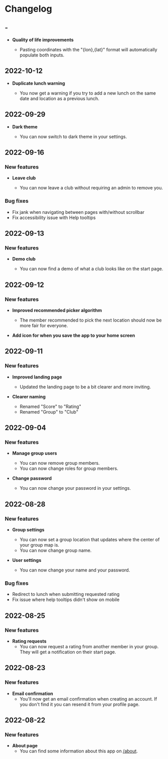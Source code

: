 # Changelog

## -

- **Quality of life improvements**

  - Pasting coordinates with the "{lon},{lat}" format will automatically populate both inputs.

## 2022-10-12

- **Duplicate lunch warning**

  - You now get a warning if you try to add a new lunch on the same date and location as a previous lunch.

## 2022-09-29

- **Dark theme**

  - You can now switch to dark theme in your settings.

## 2022-09-16

### New features

- **Leave club**

  - You can now leave a club without requiring an admin to remove you.

### Bug fixes

- Fix jank when navigating between pages with/without scrollbar
- Fix accessibility issue with Help tooltips

## 2022-09-13

### New features

- **Demo club**

  - You can now find a demo of what a club looks like on the start page.

## 2022-09-12

### New features

- **Improved recommended picker algorithm**

  - The member recommended to pick the next location should now be more fair for everyone.

- **Add icon for when you save the app to your home screen**

## 2022-09-11

### New features

- **Improved landing page**

  - Updated the landing page to be a bit clearer and more inviting.

- **Clearer naming**

  - Renamed "Score" to "Rating"
  - Renamed "Group" to "Club"

## 2022-09-04

### New features

- **Manage group users**

  - You can now remove group members.
  - You can now change roles for group members.

- **Change password**

  - You can now change your password in your settings.

## 2022-08-28

### New features

- **Group settings**

  - You can now set a group location that updates where the center of your group map is.
  - You can now change group name.

- **User settings**
  - You can now change your name and your password.

### Bug fixes

- Redirect to lunch when submitting requested rating
- Fix issue where help tooltips didn't show on mobile

## 2022-08-25

### New features

- **Rating requests**
  - You can now request a rating from another member in your group. They will get a notification on their start page.

## 2022-08-23

### New features

- **Email confirmation**
  - You'll now get an email confirmation when creating an account. If you don't find it you can resend it from your profile page.

## 2022-08-22

### New features

- **About page**
  - You can find some information about this app on [/about](/about).
